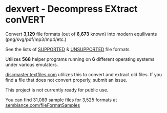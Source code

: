 # dexvert - **D**ecompress **EX**tract con**VERT**
Convert **3,129** file formats (out of **6,673** known) into modern equilivants (png/svg/pdf/mp3/mp4/etc.)

See the lists of [SUPPORTED](SUPPORTED.md) & [UNSUPPORTED](UNSUPPORTED.md) file formats

Utilizes **568** helper programs running on **6** different operating systems under various emulators.

[discmaster.textfiles.com](http://discmaster.textfiles.com/) utilizes this to convert and extract old files. If you find a file that does not convert properly, submit an issue.

This project is not currently ready for public use.

You can find 31,089 sample files for 3,525 formats at [sembiance.com/fileFormatSamples](https://sembiance.com/fileFormatSamples/)
